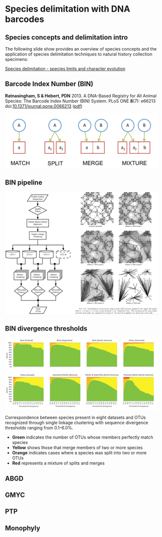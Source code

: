 Species delimitation with DNA barcodes
======================================

Species concepts and delimitation intro
---------------------------------------

The following slide show provides an overview of species concepts and the application
of species delimitation techniques to natural history collection specimens: 

[Species delimitation - species limits and character evolution](https://www.slideshare.net/rvosa/species-delimitation-species-limits-and-character-evolution)

Barcode Index Number (BIN)
--------------------------

**Ratnasingham, S & Hebert, PDN** 2013. A DNA-Based Registry for All Animal Species: The 
Barcode Index Number (BIN) System. PLoS ONE **8**(7): e66213
doi:[10.1371/journal.pone.0066213](https://doi.org/10.1371/journal.pone.0066213)
([pdf](BIN.pdf))

![](BIN_splitmerge.png)

BIN pipeline
------------

![](BIN_pipelineMCL.png)

BIN divergence thresholds
-------------------------

![](BIN_divergence.png)

Correspondence between species present in eight datasets and OTUs recognized 
through single linkage clustering with sequence divergence thresholds ranging from 
0.1–6.0%. 

- **Green** indicates the number of OTUs whose members perfectly match species
- **Yellow** shows those that merge members of two or more species
- **Orange** indicates cases where a species was split into two or more OTUs
- **Red** represents a mixture of splits and merges

ABGD
----

GMYC
----

PTP
---

Monophyly
---------
